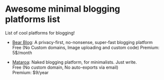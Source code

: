# Awesome minimal blogging platforms list
List of cool platforms for blogging!


- [Bear Blog](https://bearblog.dev/): A privacy-first, no-nonsense, super-fast blogging platform
Free (No Custom domains, Image uploading and custom code)
Premium: 5$/month

- [Mataroa](https://mataroa.blog/): Naked blogging platform, for minimalists. Just write.  
Free (No custom domain, No auto-exports via email)  
Premium: $9/year
